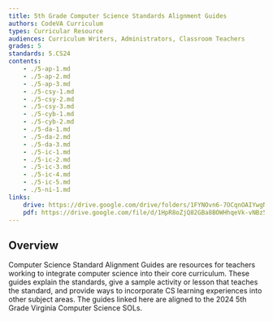 ```yaml
---
title: 5th Grade Computer Science Standards Alignment Guides
authors: CodeVA Curriculum
types: Curricular Resource
audiences: Curriculum Writers, Administrators, Classroom Teachers
grades: 5
standards: 5.CS24
contents:
    - ./5-ap-1.md
    - ./5-ap-2.md
    - ./5-ap-3.md
    - ./5-csy-1.md
    - ./5-csy-2.md
    - ./5-csy-3.md
    - ./5-cyb-1.md
    - ./5-cyb-2.md
    - ./5-da-1.md
    - ./5-da-2.md
    - ./5-da-3.md
    - ./5-ic-1.md
    - ./5-ic-2.md
    - ./5-ic-3.md
    - ./5-ic-4.md
    - ./5-ic-5.md
    - ./5-ni-1.md
links:
    drive: https://drive.google.com/drive/folders/1FYNOvn6-7OCqnOAIYwgNPxk5CPXRMqBp?usp=drive_link
    pdf: https://drive.google.com/file/d/1HpR8oZjQ82GBa8BOWHhqeVk-vNBz5HVk/view?usp=drive_link
---
```


## Overview

Computer Science Standard Alignment Guides are resources for teachers working to integrate computer science into their core curriculum. These guides explain the standards, give a sample activity or lesson that teaches the standard, and provide ways to incorporate CS learning experiences into other subject areas. The guides linked here are aligned to the 2024 5th Grade Virginia Computer Science SOLs.